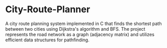 # City-Route-Planner
A city route planning system implemented in C that finds the shortest path between two cities using Dijkstra's algorithm and BFS. The project represents the road network as a graph (adjacency matrix) and utilizes efficient data structures for pathfinding.
